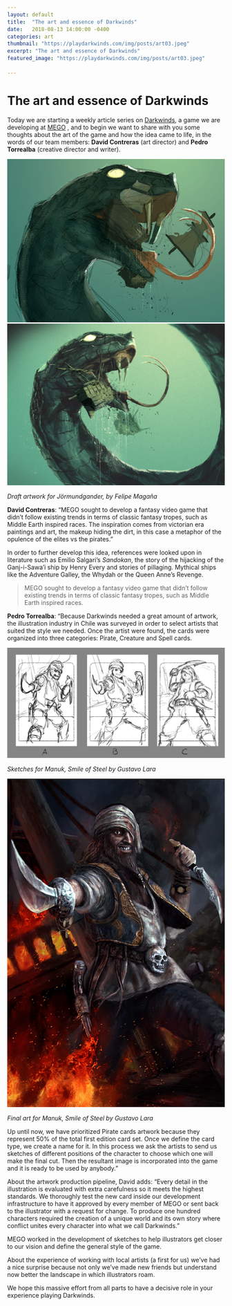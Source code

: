 ```yaml
---
layout: default
title:  "The art and essence of Darkwinds"
date:   2018-08-13 14:00:00 -0400
categories: art
thumbnail: "https://playdarkwinds.com/img/posts/art03.jpeg"
excerpt: "The art and essence of Darkwinds"
featured_image: "https://playdarkwinds.com/img/posts/art03.jpeg"

---
```


The art and essence of Darkwinds
================================

Today we are starting a weekly article series on [Darkwinds](https://www.playdarkwinds.com), a game we are developing at [MEGO](https://www.mego.cl) , and to begin we want to share with you some thoughts about the art of the game and how the idea came to life, in the words of our team members: **David Contreras** (art director) and **Pedro Torrealba** (creative director and writer).




![alt text](/img/posts/art02.png "Draft artwork for Jörmundgander, by Felipe Magaña") ![alt text](/img/posts/art03.jpeg "Final artwork")

*Draft artwork for Jörmundgander, by Felipe Magaña* 





**David Contreras**: “MEGO sought to develop a fantasy video game that didn’t follow existing trends in terms of classic fantasy tropes, such as Middle Earth inspired races. The inspiration comes from victorian era paintings and art, the makeup hiding the dirt, in this case a metaphor of the opulence of the elites vs the pirates.”


In order to further develop this idea, references were looked upon in literature such as Emilio Salgari’s *Sandokan*, the story of the hijacking of the Ganj-i-Sawa’i ship by Henry Every and stories of pillaging. Mythical ships like the Adventure Galley, the Whydah or the Queen Anne’s Revenge.

> MEGO sought to develop a fantasy video game that didn’t follow existing trends in terms of classic fantasy tropes, such as Middle Earth inspired races.


**Pedro Torrealba**: “Because Darkwinds needed a great amount of artwork, the illustration industry in Chile was surveyed in order to select artists that suited the style we needed. Once the artist were found, the cards were organized into three categories: Pirate, Creature and Spell cards.

![Manuk sketch](/img/posts/art00.jpeg "Sketches for Manuk, Smile of Steel by Gustavo Lara")

*Sketches for Manuk, Smile of Steel by Gustavo Lara* 

![Manuk final art](/img/posts/art01.png "Final art for Manuk, Smile of Steel by Gustavo Lara")

*Final art for Manuk, Smile of Steel by Gustavo Lara* 






Up until now, we have prioritized Pirate cards artwork because they represent 50% of the total first edition card set. Once we define the card type, we create a name for it. In this process we ask the artists to send us sketches of different positions of the character to choose which one will make the final cut. Then the resultant image is incorporated into the game and it is ready to be used by anybody.”






About the artwork production pipeline, David adds: “Every detail in the illustration is evaluated with extra carefulness so it meets the highest standards. We thoroughly test the new card inside our development infrastructure to have it approved by every member of MEGO or sent back to the illustrator with a request for change. To produce one hundred characters required the creation of a unique world and its own story where conflict unites every character into what we call Darkwinds.”


MEGO worked in the development of sketches to help illustrators get closer to our vision and define the general style of the game.



About the experience of working with local artists (a first for us) we’ve had a nice surprise because not only we’ve made new friends but understand now better the landscape in which illustrators roam.


We hope this massive effort from all parts to have a decisive role in your experience playing Darkwinds.